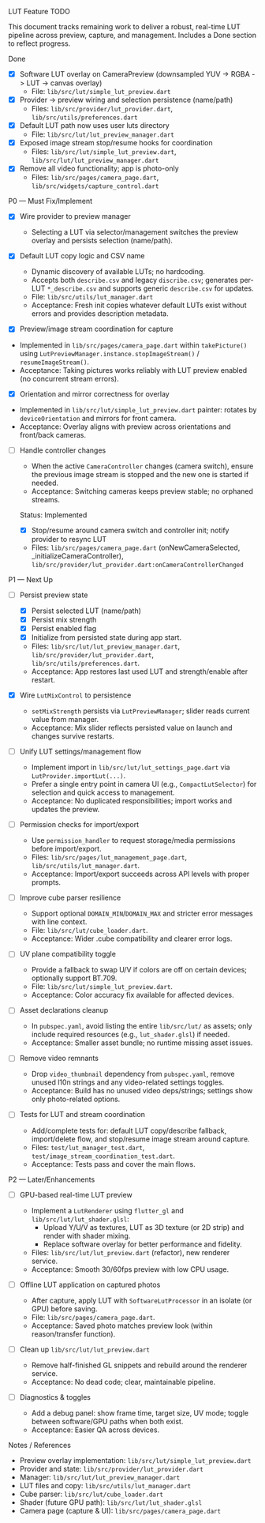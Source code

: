 LUT Feature TODO

This document tracks remaining work to deliver a robust, real-time LUT pipeline across preview, capture, and management. Includes a Done section to reflect progress.

Done

- [x] Software LUT overlay on CameraPreview (downsampled YUV -> RGBA -> LUT -> canvas overlay)
  - File: `lib/src/lut/simple_lut_preview.dart`
- [x] Provider → preview wiring and selection persistence (name/path)
  - Files: `lib/src/provider/lut_provider.dart`, `lib/src/utils/preferences.dart`
- [x] Default LUT path now uses user luts directory
  - File: `lib/src/lut/lut_preview_manager.dart`
- [x] Exposed image stream stop/resume hooks for coordination
  - Files: `lib/src/lut/simple_lut_preview.dart`, `lib/src/lut/lut_preview_manager.dart`
- [x] Remove all video functionality; app is photo-only
  - Files: `lib/src/pages/camera_page.dart`, `lib/src/widgets/capture_control.dart`

P0 — Must Fix/Implement

- [x] Wire provider to preview manager
  - Selecting a LUT via selector/management switches the preview overlay and persists selection (name/path).

- [x] Default LUT copy logic and CSV name
  - Dynamic discovery of available LUTs; no hardcoding.
  - Accepts both `describe.csv` and legacy `discribe.csv`; generates per-LUT `*_describe.csv` and supports generic `describe.csv` for updates.
  - File: `lib/src/utils/lut_manager.dart`
  - Acceptance: Fresh init copies whatever default LUTs exist without errors and provides description metadata.

 - [x] Preview/image stream coordination for capture
  - Implemented in `lib/src/pages/camera_page.dart` within `takePicture()` using `LutPreviewManager.instance.stopImageStream()` / `resumeImageStream()`.
  - Acceptance: Taking pictures works reliably with LUT preview enabled (no concurrent stream errors).

 - [x] Orientation and mirror correctness for overlay
  - Implemented in `lib/src/lut/simple_lut_preview.dart` painter: rotates by `deviceOrientation` and mirrors for front camera.
  - Acceptance: Overlay aligns with preview across orientations and front/back cameras.

- [ ] Handle controller changes
  - When the active `CameraController` changes (camera switch), ensure the previous image stream is stopped and the new one is started if needed.
  - Acceptance: Switching cameras keeps preview stable; no orphaned streams.
  
  Status: Implemented
  - [x] Stop/resume around camera switch and controller init; notify provider to resync LUT
  - Files: `lib/src/pages/camera_page.dart` (onNewCameraSelected, _initializeCameraController), `lib/src/provider/lut_provider.dart:onCameraControllerChanged`

P1 — Next Up

- [ ] Persist preview state
  - [x] Persist selected LUT (name/path)
  - [x] Persist mix strength
  - [x] Persist enabled flag
  - [x] Initialize from persisted state during app start.
  - Files: `lib/src/lut/lut_preview_manager.dart`, `lib/src/provider/lut_provider.dart`, `lib/src/utils/preferences.dart`.
  - Acceptance: App restores last used LUT and strength/enable after restart.

- [x] Wire `LutMixControl` to persistence
  - `setMixStrength` persists via `LutPreviewManager`; slider reads current value from manager.
  - Acceptance: Mix slider reflects persisted value on launch and changes survive restarts.

- [ ] Unify LUT settings/management flow
  - Implement import in `lib/src/lut/lut_settings_page.dart` via `LutProvider.importLut(...)`.
  - Prefer a single entry point in camera UI (e.g., `CompactLutSelector`) for selection and quick access to management.
  - Acceptance: No duplicated responsibilities; import works and updates the preview.

- [ ] Permission checks for import/export
  - Use `permission_handler` to request storage/media permissions before import/export.
  - Files: `lib/src/pages/lut_management_page.dart`, `lib/src/utils/lut_manager.dart`.
  - Acceptance: Import/export succeeds across API levels with proper prompts.

- [ ] Improve cube parser resilience
  - Support optional `DOMAIN_MIN`/`DOMAIN_MAX` and stricter error messages with line context.
  - File: `lib/src/lut/cube_loader.dart`.
  - Acceptance: Wider .cube compatibility and clearer error logs.

- [ ] UV plane compatibility toggle
  - Provide a fallback to swap U/V if colors are off on certain devices; optionally support BT.709.
  - File: `lib/src/lut/simple_lut_preview.dart`.
  - Acceptance: Color accuracy fix available for affected devices.

- [ ] Asset declarations cleanup
  - In `pubspec.yaml`, avoid listing the entire `lib/src/lut/` as assets; only include required resources (e.g., `lut_shader.glsl`) if needed.
  - Acceptance: Smaller asset bundle; no runtime missing asset issues.

- [ ] Remove video remnants
  - Drop `video_thumbnail` dependency from `pubspec.yaml`, remove unused l10n strings and any video-related settings toggles.
  - Acceptance: Build has no unused video deps/strings; settings show only photo-related options.

- [ ] Tests for LUT and stream coordination
  - Add/complete tests for: default LUT copy/describe fallback, import/delete flow, and stop/resume image stream around capture.
  - Files: `test/lut_manager_test.dart`, `test/image_stream_coordination_test.dart`.
  - Acceptance: Tests pass and cover the main flows.

P2 — Later/Enhancements

- [ ] GPU-based real-time LUT preview
  - Implement a `LutRenderer` using `flutter_gl` and `lib/src/lut/lut_shader.glsl`:
    - Upload Y/U/V as textures, LUT as 3D texture (or 2D strip) and render with shader mixing.
    - Replace software overlay for better performance and fidelity.
  - Files: `lib/src/lut/lut_preview.dart` (refactor), new renderer service.
  - Acceptance: Smooth 30/60fps preview with low CPU usage.

- [ ] Offline LUT application on captured photos
  - After capture, apply LUT with `SoftwareLutProcessor` in an isolate (or GPU) before saving.
  - File: `lib/src/pages/camera_page.dart`.
  - Acceptance: Saved photo matches preview look (within reason/transfer function).

- [ ] Clean up `lib/src/lut/lut_preview.dart`
  - Remove half-finished GL snippets and rebuild around the renderer service.
  - Acceptance: No dead code; clear, maintainable pipeline.

- [ ] Diagnostics & toggles
  - Add a debug panel: show frame time, target size, UV mode; toggle between software/GPU paths when both exist.
  - Acceptance: Easier QA across devices.

Notes / References

- Preview overlay implementation: `lib/src/lut/simple_lut_preview.dart`
- Provider and state: `lib/src/provider/lut_provider.dart`
- Manager: `lib/src/lut/lut_preview_manager.dart`
- LUT files and copy: `lib/src/utils/lut_manager.dart`
- Cube parser: `lib/src/lut/cube_loader.dart`
- Shader (future GPU path): `lib/src/lut/lut_shader.glsl`
- Camera page (capture & UI): `lib/src/pages/camera_page.dart`
